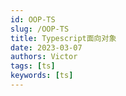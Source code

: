 ```yaml
---
id: OOP-TS
slug: /OOP-TS
title: Typescript面向对象
date: 2023-03-07
authors: Victor
tags: [ts]
keywords: [ts]
---
```

<!--truncate-->